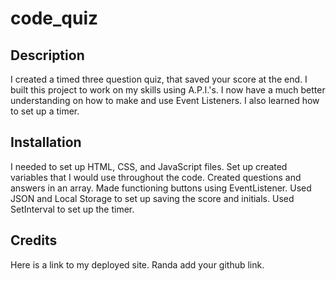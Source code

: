 # code_quiz

## Description

I created a timed three question quiz, that saved your score at the end. I built this project to work on my skills using A.P.I.'s. I now have a much better understanding on how to make and use Event Listeners. I also learned how to set up a timer. 

## Installation

I needed to set up HTML, CSS, and JavaScript files. Set up created variables that I would use throughout the code. Created questions and answers in an array. Made functioning buttons using EventListener. Used JSON and Local Storage to set up saving the score and initials. Used SetInterval to set up the timer.

## Credits

Here is a link to my deployed site. Randa add your github link. 